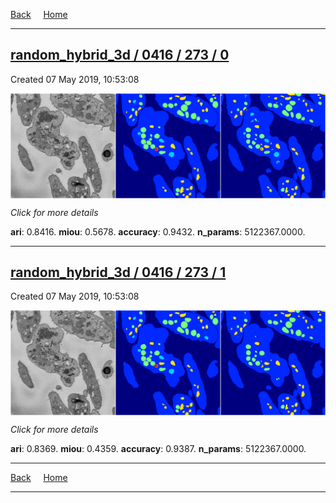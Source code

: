 
[Back](..)&nbsp;&nbsp;&nbsp;&nbsp;&nbsp;[Home](https://leapmanlab.github.io/snapshots)

---

<div class="summary"><a href="0"><h2>random_hybrid_3d / 0416 / 273 / 0</h2></a><p>Created 07 May 2019, 10:53:08
</p><a href="0"><img src="0/media/summary.png" align="center"></a><p>
<i>Click for more details</i>
</p></div>

**ari**: 0.8416. **miou**: 0.5678. **accuracy**: 0.9432. **n_params**: 5122367.0000. 

---

<div class="summary"><a href="1"><h2>random_hybrid_3d / 0416 / 273 / 1</h2></a><p>Created 07 May 2019, 10:53:08
</p><a href="1"><img src="1/media/summary.png" align="center"></a><p>
<i>Click for more details</i>
</p></div>

**ari**: 0.8369. **miou**: 0.4359. **accuracy**: 0.9387. **n_params**: 5122367.0000. 

---

[Back](..)&nbsp;&nbsp;&nbsp;&nbsp;&nbsp;[Home](https://leapmanlab.github.io/snapshots)

---